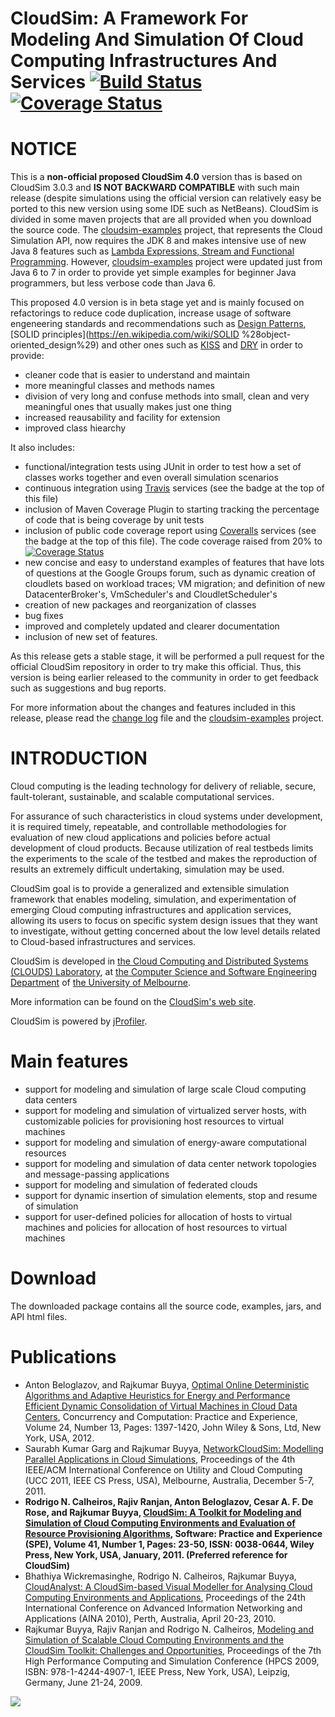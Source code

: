 # CloudSim: A Framework For Modeling And Simulation Of Cloud Computing Infrastructures And Services [![Build Status](https://travis-ci.org/manoelcampos/cloudsim.png?branch=reduce_code_duplication)](https://travis-ci.org/manoelcampos/cloudsim) [![Coverage Status](https://coveralls.io/repos/github/manoelcampos/cloudsim/badge.svg?branch=cloudsim-4)](https://coveralls.io/github/manoelcampos/cloudsim?branch=cloudsim-4)

# NOTICE

This is a **non-official proposed CloudSim 4.0** version thas is based on CloudSim 3.0.3 and **IS NOT BACKWARD COMPATIBLE** with such main release (despite simulations using the official version can relatively easy be ported to this new version using some IDE such as NetBeans). CloudSim is divided in some maven projects that are all provided when you download the source code. The [cloudsim-examples](modules/cloudsim) project, that represents the Cloud Simulation API, now requires the JDK 8 and makes intensive use of new Java 8 features such as [Lambda Expressions, Stream and Functional Programming](http://www.oracle.com/webfolder/technetwork/tutorials/obe/java/Lambda-QuickStart/index.html). However, [cloudsim-examples](modules/cloudsim-examples) project were updated just from Java 6 to 7 in order to provide yet simple examples for beginner Java programmers, but less verbose code than Java 6. 

This proposed 4.0 version is in beta stage yet and is mainly focused on refactorings to reduce code duplication, increase usage of 
software engeneering standards and recommendations such as [Design Patterns](https://en.wikipedia.org/wiki/Software_design_pattern), [SOLID principles](https://en.wikipedia.com/wiki/SOLID %28object-oriented_design%29) and other ones such as [KISS](https://en.wikipedia.org/wiki/KISS_principle) and [DRY](https://en.wikipedia.org/wiki/Don%27t_repeat_yourself) in order to provide:
- cleaner code that is easier to understand and maintain
- more meaningful classes and methods names
- division of very long and confuse methods into small, clean and very meaningful ones that usually makes just one thing
- increased reausability and facility for extension
- improved class hiearchy 

It also includes:

- functional/integration tests using JUnit in order to test how a set of classes works together and even overall simulation scenarios
- continuous integration using [Travis](http://travis-ci.org) services (see the badge at the top of this file)
- inclusion of Maven Coverage Plugin to starting tracking the percentage of code that is being coverage by unit tests
- inclusion of public code coverage report using [Coveralls](http://coveralls.io) services (see the badge at the top of this file). The code coverage raised from 20% to [![Coverage Status](https://coveralls.io/repos/github/manoelcampos/cloudsim/badge.svg?branch=cloudsim-4)](https://coveralls.io/github/manoelcampos/cloudsim?branch=cloudsim-4)
- new concise and easy to understand examples of features that have lots of questions at the Google Groups forum, such as dynamic creation of cloudlets based on workload traces; VM migration; and definition of new DatacenterBroker's, VmScheduler's and CloudletScheduler's
- creation of new packages and reorganization of classes 
- bug fixes
- improved and completely updated and clearer documentation
- inclusion of new set of features.

As this release gets a stable stage, it will be performed a pull request for the official CloudSim repository in order to try make this official.
Thus, this version is being earlier released to the community in order to get feedback such as suggestions and bug reports.

For more information about the changes and features included in this release, please read the [change log](CHANGES.md) file and the [cloudsim-examples](modules/cloudsim-examples) project.

# INTRODUCTION

Cloud computing is the leading technology for delivery of reliable, secure, fault-tolerant, sustainable, and scalable computational services.

For assurance of such characteristics in cloud systems under development, it is required timely, repeatable, and controllable methodologies for evaluation of new cloud applications and policies before actual development of cloud products. Because utilization of real testbeds limits the experiments to the scale of the testbed and makes the reproduction of results an extremely difficult undertaking, simulation may be used.

CloudSim goal is to provide a generalized and extensible simulation framework that enables modeling, simulation, and experimentation of emerging Cloud computing infrastructures and application services, allowing its users to focus on specific system design issues that they want to investigate, without getting concerned about the low level details related to Cloud-based infrastructures and services.

CloudSim is developed in [the Cloud Computing and Distributed Systems (CLOUDS) Laboratory](http://cloudbus.org/), at [the Computer Science and Software Engineering Department](http://www.csse.unimelb.edu.au/) of [the University of Melbourne](http://www.unimelb.edu.au/).

More information can be found on the [CloudSim's web site](http://cloudbus.org/cloudsim/).


CloudSim is powered by [jProfiler](http://www.ej-technologies.com/products/jprofiler/overview.html).

# Main features #

  * support for modeling and simulation of large scale Cloud computing data centers
  * support for modeling and simulation of virtualized server hosts, with customizable policies for provisioning host resources to virtual machines
  * support for modeling and simulation of energy-aware computational resources
  * support for modeling and simulation of data center network topologies and message-passing applications
  * support for modeling and simulation of federated clouds
  * support for dynamic insertion of simulation elements, stop and resume of simulation
  * support for user-defined policies for allocation of hosts to virtual machines and policies for allocation of host resources to virtual machines


# Download #

The downloaded package contains all the source code, examples, jars, and API html files.

# Publications #

  * Anton Beloglazov, and Rajkumar Buyya, [Optimal Online Deterministic Algorithms and Adaptive Heuristics for Energy and Performance Efficient Dynamic Consolidation of Virtual Machines in Cloud Data Centers](http://beloglazov.info/papers/2012-optimal-algorithms-ccpe.pdf), Concurrency and Computation: Practice and Experience, Volume 24, Number 13, Pages: 1397-1420, John Wiley & Sons, Ltd, New York, USA, 2012.
  * Saurabh Kumar Garg and Rajkumar Buyya, [NetworkCloudSim: Modelling Parallel Applications in Cloud Simulations](http://www.cloudbus.org/papers/NetworkCloudSim2011.pdf), Proceedings of the 4th IEEE/ACM International Conference on Utility and Cloud Computing (UCC 2011, IEEE CS Press, USA), Melbourne, Australia, December 5-7, 2011.
  * **Rodrigo N. Calheiros, Rajiv Ranjan, Anton Beloglazov, Cesar A. F. De Rose, and Rajkumar Buyya, [CloudSim: A Toolkit for Modeling and Simulation of Cloud Computing Environments and Evaluation of Resource Provisioning Algorithms](http://www.buyya.com/papers/CloudSim2010.pdf), Software: Practice and Experience (SPE), Volume 41, Number 1, Pages: 23-50, ISSN: 0038-0644, Wiley Press, New York, USA, January, 2011. (Preferred reference for CloudSim)**
  * Bhathiya Wickremasinghe, Rodrigo N. Calheiros, Rajkumar Buyya, [CloudAnalyst: A CloudSim-based Visual Modeller for Analysing Cloud Computing Environments and Applications](http://www.cloudbus.org/papers/CloudAnalyst-AINA2010.pdf), Proceedings of the 24th International Conference on Advanced Information Networking and Applications (AINA 2010), Perth, Australia, April 20-23, 2010.
  * Rajkumar Buyya, Rajiv Ranjan and Rodrigo N. Calheiros, [Modeling and Simulation of Scalable Cloud Computing Environments and the CloudSim Toolkit: Challenges and Opportunities](http://www.cloudbus.org/papers/CloudSim-HPCS2009.pdf), Proceedings of the 7th High Performance Computing and Simulation Conference (HPCS 2009, ISBN: 978-1-4244-4907-1, IEEE Press, New York, USA), Leipzig, Germany, June 21-24, 2009.




[![](http://www.cloudbus.org/logo/cloudbuslogo-v5a.png)](http://cloudbus.org/)